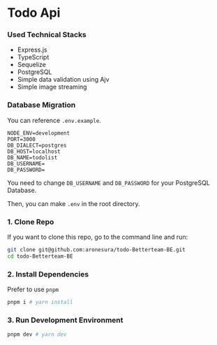 # Todo Api

### Used Technical Stacks

- Express.js
- TypeScript
- Sequelize
- PostgreSQL
- Simple data validation using Ajv
- Simple image streaming

### Database Migration

You can reference `.env.example`.

```
NODE_ENV=development
PORT=3000
DB_DIALECT=postgres
DB_HOST=localhost
DB_NAME=todolist
DB_USERNAME=
DB_PASSWORD=
```

You need to change `DB_USERNAME` and `DB_PASSWORD` for your PostgreSQL Database.

Then, you can make `.env` in the root directory.

### 1. Clone Repo

If you want to clone this repo, go to the command line and run:

```bash
git clone git@github.com:aronesura/todo-Betterteam-BE.git
cd todo-Betterteam-BE
```

### 2. Install Dependencies

Prefer to use `pnpm`

```bash
pnpm i # yarn install
```

### 3. Run Development Environment

```bash
pnpm dev # yarn dev
```
